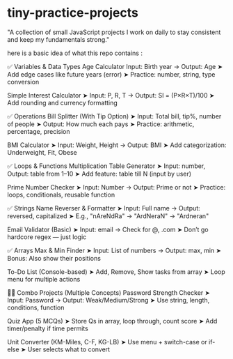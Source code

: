 # tiny-practice-projects
"A collection of small JavaScript projects I work on daily to stay consistent and keep my fundamentals strong."


here is a basic idea of what this repo contains :

✅ Variables & Data Types
Age Calculator
Input: Birth year → Output: Age
➤ Add edge cases like future years (error)
➤ Practice: number, string, type conversion

Simple Interest Calculator
➤ Input: P, R, T → Output: SI = (P×R×T)/100
➤ Add rounding and currency formatting

✅ Operations
Bill Splitter (With Tip Option)
➤ Input: Total bill, tip%, number of people
➤ Output: How much each pays
➤ Practice: arithmetic, percentage, precision

BMI Calculator
➤ Input: Weight, Height → Output: BMI
➤ Add categorization: Underweight, Fit, Obese

✅ Loops & Functions
Multiplication Table Generator
➤ Input: number, Output: table from 1–10
➤ Add feature: table till N (input by user)

Prime Number Checker
➤ Input: Number → Output: Prime or not
➤ Practice: loops, conditionals, reusable function

✅ Strings
Name Reverser & Formatter
➤ Input: Full name → Output: reversed, capitalized
➤ E.g., "nAreNdRa" → "ArdNeraN" → "Ardneran"

Email Validator (Basic)
➤ Input: email → Check for @, .com
➤ Don’t go hardcore regex — just logic

✅ Arrays
Max & Min Finder
➤ Input: List of numbers → Output: max, min
➤ Bonus: Also show their positions

To-Do List (Console-based)
➤ Add, Remove, Show tasks from array
➤ Loop menu for multiple actions

🧠💡 Combo Projects (Multiple Concepts)
Password Strength Checker
➤ Input: Password → Output: Weak/Medium/Strong
➤ Use string, length, conditions, function

Quiz App (5 MCQs)
➤ Store Qs in array, loop through, count score
➤ Add timer/penalty if time permits

Unit Converter (KM-Miles, C-F, KG-LB)
➤ Use menu + switch-case or if-else
➤ User selects what to convert
